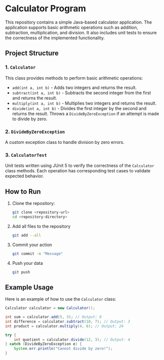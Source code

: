 # Calculator Program

This repository contains a simple Java-based calculator application. The application supports basic arithmetic operations such as addition, subtraction, multiplication, and division. It also includes unit tests to ensure the correctness of the implemented functionality.

## Project Structure

### 1. `Calculator`
This class provides methods to perform basic arithmetic operations:

- `add(int a, int b)` - Adds two integers and returns the result.
- `subtract(int a, int b)` - Subtracts the second integer from the first and returns the result.
- `multiply(int a, int b)` - Multiplies two integers and returns the result.
- `divide(int a, int b)` - Divides the first integer by the second and returns the result. Throws a `DivideByZeroException` if an attempt is made to divide by zero.

### 2. `DivideByZeroException`
A custom exception class to handle division by zero errors.

### 3. `CalculatorTest`
Unit tests written using JUnit 5 to verify the correctness of the `Calculator` class methods. Each operation has corresponding test cases to validate expected behavior.

## How to Run

1. Clone the repository:
   ```bash
   git clone <repository-url>
   cd <repository-directory>
   ```

2. Add all files to the repository
   ```bash
   git add --all
   ```

3. Commit your action
   ```bash
   git commit -m "Message"
   ```
   
4. Push your data
   ```bash
   git push
   ```

## Example Usage

Here is an example of how to use the `Calculator` class:

```java
Calculator calculator = new Calculator();

int sum = calculator.add(5, 3); // Output: 8
int difference = calculator.subtract(10, 7); // Output: 3
int product = calculator.multiply(4, 6); // Output: 24

try {
    int quotient = calculator.divide(12, 3); // Output: 4
} catch (DivideByZeroException e) {
    System.err.println("Cannot divide by zero!");
}
```
